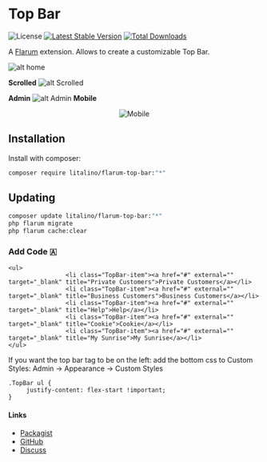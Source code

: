 # Top Bar

![License](https://img.shields.io/badge/license-MIT-blue.svg) [![Latest Stable Version](https://img.shields.io/packagist/v/litalino/flarum-top-bar.svg)](https://packagist.org/packages/litalino/flarum-top-bar) [![Total Downloads](https://img.shields.io/packagist/dt/litalino/flarum-top-bar.svg)](https://packagist.org/packages/litalino/flarum-top-bar)

A [Flarum](http://flarum.org) extension. Allows to create a customizable Top Bar.

![alt home](https://i.imgur.com/aohIU5N.png)

**Scrolled**
![alt Scrolled](https://i.imgur.com/X1zqLEG.png)

**Admin**
![alt Admin](https://i.imgur.com/vzOlWJo.png)
**Mobile**

<p align="center">
  <img src="https://i.imgur.com/a9aZXgL.png" title="Mobile"/>
</p>

## Installation

Install with composer:

```sh
composer require litalino/flarum-top-bar:"*"
```

## Updating

```sh
composer update litalino/flarum-top-bar:"*"
php flarum migrate
php flarum cache:clear
```
### Add Code 🇦

```
<ul>
                <li class="TopBar-item"><a href="#" external="" target="_blank" title="Private Customers">Private Customers</a></li>
                <li class="TopBar-item"><a href="#" external="" target="_blank" title="Business Customers">Business Customers</a></li>
                <li class="TopBar-item"><a href="#" external="" target="_blank" title="Help">Help</a></li>
                <li class="TopBar-item"><a href="#" external="" target="_blank" title="Cookie">Cookie</a></li>
                <li class="TopBar-item"><a href="#" external="" target="_blank" title="My Sunrise">My Sunrise</a></li>
</ul>
```

If you want the top bar tag to be on the left: add the bottom css to Custom Styles: Admin -> Appearance -> Custom Styles

```
.TopBar ul {
     justify-content: flex-start !important;
}
```


#### Links

- [Packagist](https://packagist.org/packages/litalino/flarum-top-bar)
- [GitHub](https://github.com/litalino/flarum-top-bar)
- [Discuss](https://discuss.flarum.org/d/33866-top-bar-extension)
